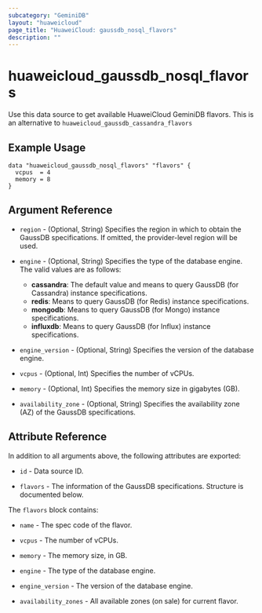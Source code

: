 ```yaml
---
subcategory: "GeminiDB"
layout: "huaweicloud"
page_title: "HuaweiCloud: gaussdb_nosql_flavors"
description: ""
---
```


# huaweicloud_gaussdb_nosql_flavors

Use this data source to get available HuaweiCloud GeminiDB flavors.
This is an alternative to `huaweicloud_gaussdb_cassandra_flavors`

## Example Usage

```hcl
data "huaweicloud_gaussdb_nosql_flavors" "flavors" {
  vcpus  = 4
  memory = 8
}
```

## Argument Reference

* `region` - (Optional, String) Specifies the region in which to obtain the GaussDB specifications.
  If omitted, the provider-level region will be used.

* `engine` - (Optional, String) Specifies the type of the database engine. The valid values are as follows:
  + **cassandra**: The default value and means to query GaussDB (for Cassandra) instance specifications.
  + **redis**: Means to query GaussDB (for Redis) instance specifications.
  + **mongodb**: Means to query GaussDB (for Mongo) instance specifications.
  + **influxdb**: Means to query GaussDB (for Influx) instance specifications.

* `engine_version` - (Optional, String) Specifies the version of the database engine.

* `vcpus` - (Optional, Int) Specifies the number of vCPUs.

* `memory` - (Optional, Int) Specifies the memory size in gigabytes (GB).

* `availability_zone` - (Optional, String) Specifies the availability zone (AZ) of the GaussDB specifications.

## Attribute Reference

In addition to all arguments above, the following attributes are exported:

* `id` - Data source ID.

* `flavors` - The information of the GaussDB specifications. Structure is documented below.

The `flavors` block contains:

* `name` - The spec code of the flavor.

* `vcpus` - The number of vCPUs.

* `memory` - The memory size, in GB.

* `engine` - The type of the database engine.

* `engine_version` - The version of the database engine.

* `availability_zones` - All available zones (on sale) for current flavor.
